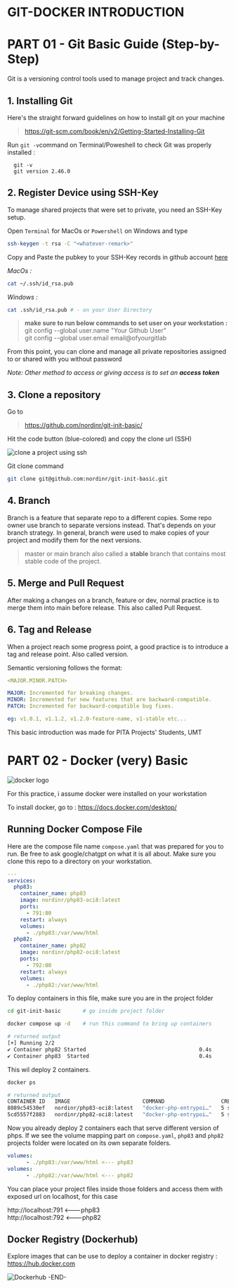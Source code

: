 # GIT-DOCKER INTRODUCTION

# PART 01 - Git Basic Guide (Step-by-Step)

Git is a versioning control tools used to manage project and track changes.

## 1. Installing Git

Here's the straight forward guidelines on how to install git on your machine

> https://git-scm.com/book/en/v2/Getting-Started-Installing-Git

Run `git -v`command on Terminal/Poweshell to check Git was properly installed :

      git -v
      git version 2.46.0

## 2. Register Device using SSH-Key

To manage shared projects that were set to private, you need an SSH-Key setup.

Open `Terminal` for MacOs or `Powershell` on Windows and type

```bash {"id":"01JE8WEDR6WKG188FYHZED22FD"}
ssh-keygen -t rsa -C "<whatever-remark>"
```

Copy and Paste the pubkey to your SSH-Key records in github account [here](https://github.com/settings/keys)

_MacOs :_

```bash {"id":"01JE8WEDR6WKG188FYJ257V01Z"}
cat ~/.ssh/id_rsa.pub
```

_Windows :_

```bash {"id":"01JE8WEDR6WKG188FYJ3JE3R8H"}
cat .ssh/id_rsa.pub # - on your User Directory
```

> <b>make sure to run below commands to set user on your workstation : </b><br>
> git config --global user.name "Your Github User" <br>
> git config --global user.email email@ofyourgitlab

From this point, you can clone and manage all private repositories assigned to or shared with you without password

_Note: Other method to access or giving access is to set an __access token___

## 3. Clone a repository

Go to

> https://github.com/nordinr/git-init-basic/

Hit the code button (blue-colored) and copy the clone url (SSH)

![clone a project using ssh](./assets/clone.png)

Git clone command

```bash {"id":"01JE8WEDR6WKG188FYJ7BBG8S4"}
git clone git@github.com:nordinr/git-init-basic.git
```

## 4. Branch

Branch is a feature that separate repo to a different copies. Some repo owner use branch to separate versions instead. That's depends on your branch strategy. In general, branch were used to make copies of your project and modify them for the next versions.

> master or main branch also called a **stable** branch that contains most stable code of the project.

## 5. Merge and Pull Request

After making a changes on a branch, feature or dev, normal practice is to merge them into main before release. This also called Pull Request.

## 6. Tag and Release

When a project reach some progress point, a good practice is to introduce a tag and release point. Also called version.

Semantic versioning follows the format:<br>

```yaml {"id":"01JE8WEDR6WKG188FYJ7P6EA5H"}
<MAJOR.MINOR.PATCH>

MAJOR: Incremented for breaking changes.
MINOR: Incremented for new features that are backward-compatible.
PATCH: Incremented for backward-compatible bug fixes.

eg: v1.0.1, v1.1.2, v1.2.0-feature-name, v1-stable etc...
```

This basic introduction was made for PITA Projects' Students, UMT

# PART 02 - Docker (very) Basic

![docker logo](./assets/docker.png)

For this practice, i assume docker were installed on your workstation

To install docker, go to : https://docs.docker.com/desktop/

## Running Docker Compose File

Here are the compose file name `compose.yaml` that was prepared for you to run. Be free to ask google/chatgpt on what it is all about. Make sure you clone this repo to a directory on your workstation.

```yaml {"id":"01JE8WEDR6WKG188FYJ833G3VQ"}
---
services:
  php83:
    container_name: php83
    image: nordinr/php83-oci8:latest
    ports:
      - 791:80
    restart: always
    volumes:
      - ./php83:/var/www/html
  php82:
    container_name: php82
    image: nordinr/php82-oci8:latest
    ports:
      - 792:80
    restart: always
    volumes:
      - ./php82:/var/www/html
```

To deploy containers in this file, make sure you are in the project folder

```bash {"id":"01JE8WEDR6WKG188FYJB4FKPTS"}
cd git-init-basic       # go inside project folder

docker compose up -d    # run this command to bring up containers

# returned output
[+] Running 2/2
✔ Container php82 Started                                    0.4s 
✔ Container php83  Started                                   0.4s
```

This wil deploy 2 containers.

```bash {"id":"01JE8WEDR6WKG188FYJBC3D7XK"}
docker ps

# returned output
CONTAINER ID   IMAGE                       COMMAND                  CREATED         STATUS         PORTS                 NAMES
8089c54530ef   nordinr/php83-oci8:latest   "docker-php-entrypoi…"   5 seconds ago   Up 4 seconds   0.0.0.0:791->80/tcp   php83
5cd5557f2883   nordinr/php82-oci8:latest   "docker-php-entrypoi…"   5 seconds ago   Up 4 seconds   0.0.0.0:792->80/tcp   php82

```

Now you already deploy 2 containers each that serve different version of phps. If we see the volume mapping part on `compose.yaml`, `php83` and `php82` projects folder were located on its own separate folders.

```yaml {"id":"01JE8WEDR6WKG188FYJBW7555M"}
volumes:
      - ./php83:/var/www/html <--- php83
volumes:
      - ./php82:/var/www/html <--- php82
```

You can place your project files inside those folders and access them with exposed url on localhost, for this case

http://localhost:791 <---php83<br>
http://localhost:792 <---php82

## Docker Registry (Dockerhub)

Explore images that can be use to deploy a container in docker registry : https://hub.docker.com

![Dockerhub](./assets/dockerhub.png)
-END-